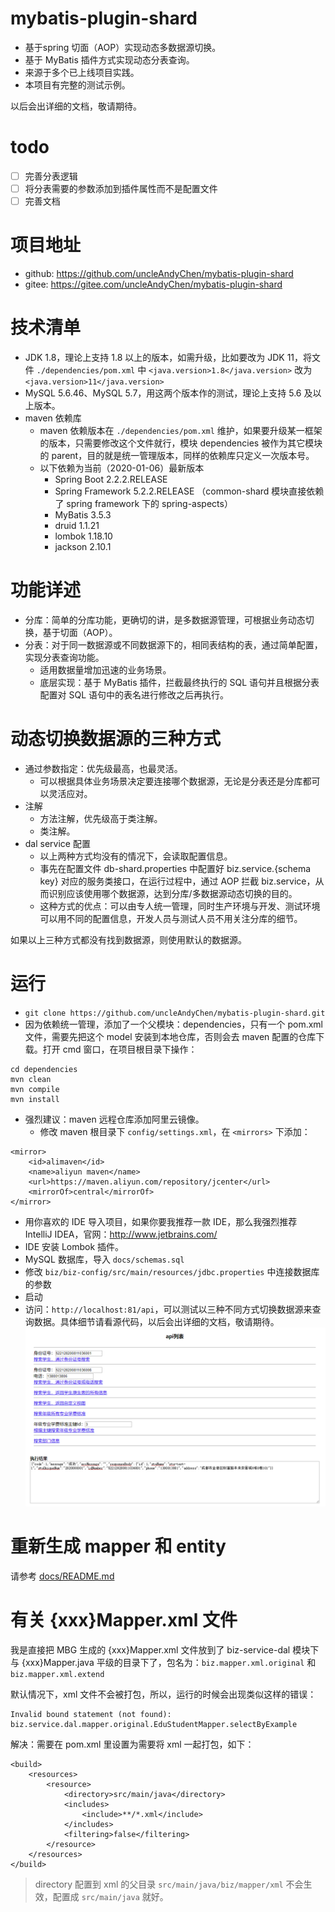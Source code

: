 # mybatis-plugin-shard
- 基于spring 切面（AOP）实现动态多数据源切换。
- 基于 MyBatis 插件方式实现动态分表查询。
- 来源于多个已上线项目实践。
- 本项目有完整的测试示例。

以后会出详细的文档，敬请期待。

# todo
- [ ] 完善分表逻辑
- [ ] 将分表需要的参数添加到插件属性而不是配置文件
- [ ] 完善文档

# 项目地址
- github: https://github.com/uncleAndyChen/mybatis-plugin-shard
- gitee:  https://gitee.com/uncleAndyChen/mybatis-plugin-shard

# 技术清单
- JDK 1.8，理论上支持 1.8 以上的版本，如需升级，比如要改为 JDK 11，将文件 `./dependencies/pom.xml` 中 `<java.version>1.8</java.version>` 改为 `<java.version>11</java.version>`
- MySQL 5.6.46、MySQL 5.7，用这两个版本作的测试，理论上支持 5.6 及以上版本。
- maven 依赖库
    - maven 依赖版本在 `./dependencies/pom.xml` 维护，如果要升级某一框架的版本，只需要修改这个文件就行，模块 dependencies 被作为其它模块的 parent，目的就是统一管理版本，同样的依赖库只定义一次版本号。
    - 以下依赖为当前（2020-01-06）最新版本
        - Spring Boot 2.2.2.RELEASE
        - Spring Framework 5.2.2.RELEASE （common-shard 模块直接依赖了 spring framework 下的 spring-aspects）
        - MyBatis 3.5.3
        - druid 1.1.21
        - lombok 1.18.10
        - jackson 2.10.1

# 功能详述
- 分库：简单的分库功能，更确切的讲，是多数据源管理，可根据业务动态切换，基于切面（AOP）。
- 分表：对于同一数据源或不同数据源下的，相同表结构的表，通过简单配置，实现分表查询功能。
    - 适用数据量增加迅速的业务场景。
    - 底层实现：基于 MyBatis 插件，拦截最终执行的 SQL 语句并且根据分表配置对 SQL 语句中的表名进行修改之后再执行。

# 动态切换数据源的三种方式
- 通过参数指定：优先级最高，也最灵活。
    - 可以根据具体业务场景决定要连接哪个数据源，无论是分表还是分库都可以灵活应对。
- 注解
    - 方法注解，优先级高于类注解。
    - 类注解。
- dal service 配置
    - 以上两种方式均没有的情况下，会读取配置信息。
    - 事先在配置文件 db-shard.properties 中配置好 biz.service.{schema key} 对应的服务类接口，在运行过程中，通过 AOP 拦截 biz.service，从而识别应该使用哪个数据源，达到分库/多数据源动态切换的目的。
    - 这种方式的优点：可以由专人统一管理，同时生产环境与开发、测试环境可以用不同的配置信息，开发人员与测试人员不用关注分库的细节。

如果以上三种方式都没有找到数据源，则使用默认的数据源。

# 运行
- `git clone https://github.com/uncleAndyChen/mybatis-plugin-shard.git`
- 因为依赖统一管理，添加了一个父模块：dependencies，只有一个 pom.xml 文件，需要先把这个 model 安装到本地仓库，否则会去 maven 配置的仓库下载。打开 cmd 窗口，在项目根目录下操作：
```
cd dependencies
mvn clean
mvn compile
mvn install
```
- 强烈建议：maven 远程仓库添加阿里云镜像。
    - 修改 maven 根目录下 `config/settings.xml`，在 `<mirrors>` 下添加：
```
<mirror> 
    <id>alimaven</id> 
    <name>aliyun maven</name> 
    <url>https://maven.aliyun.com/repository/jcenter</url> 
    <mirrorOf>central</mirrorOf> 
</mirror>
```
- 用你喜欢的 IDE 导入项目，如果你要我推荐一款 IDE，那么我强烈推荐 IntelliJ IDEA，官网：http://www.jetbrains.com/
- IDE 安装 Lombok 插件。
- MySQL 数据库，导入 `docs/schemas.sql`
- 修改 `biz/biz-config/src/main/resources/jdbc.properties` 中连接数据库的参数
- 启动
- 访问：`http://localhost:81/api`，可以测试以三种不同方式切换数据源来查询数据。具体细节请看源代码，以后会出详细的文档，敬请期待。
![](./docs/api-test.png)

# 重新生成 mapper 和 entity
请参考 [docs/README.md](./docs/README.md)

# 有关 {xxx}Mapper.xml 文件
我是直接把 MBG 生成的 {xxx}Mapper.xml 文件放到了 biz-service-dal 模块下与 {xxx}Mapper.java 平级的目录下了，包名为：`biz.mapper.xml.original` 和 `biz.mapper.xml.extend`

默认情况下，xml 文件不会被打包，所以，运行的时候会出现类似这样的错误：
```
Invalid bound statement (not found): biz.service.dal.mapper.original.EduStudentMapper.selectByExample
```

解决：需要在 pom.xml 里设置为需要将 xml 一起打包，如下：
```
<build>
    <resources>
        <resource>
            <directory>src/main/java</directory>
            <includes>
                <include>**/*.xml</include>
            </includes>
            <filtering>false</filtering>
        </resource>
    </resources>
</build>
```
> directory 配置到 xml 的父目录 `src/main/java/biz/mapper/xml` 不会生效，配置成 `src/main/java` 就好。
